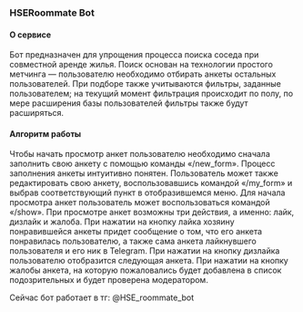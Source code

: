 ### HSERoommate Bot

#### О сервисе
Бот предназначен для упрощения процесса поиска соседа при совместной аренде жилья.
Поиск основан на технологии простого метчинга — пользователю необходимо отбирать анкеты остальных пользователей.
При подборе также учитываются фильтры, заданные пользователем; на текущий момент фильтрация происходит по полу, по мере расширения базы пользователей фильтры также будут расширяться.

#### Алгоритм работы
Чтобы начать просмотр анкет пользователю необходимо сначала заполнить свою анкету с помощью команды «/new_form». Процесс заполнения анкеты интуитивно понятен.
Пользователь может также редактировать свою анкету, воспользовавшись командой «/my_form» и выбрав соответствующий пункт в отобразившемся меню.
Для начала просмотра анкет пользователь может воспользоваться командой «/show». При просмотре анкет возможны три действия, а именно: лайк, дизлайк и жалоба.
При нажатии на кнопку лайка хозяину понравившейся анкеты придет сообщение о том, что его анкета понравилась пользователю, а также сама анкета лайкнувшего пользователя и его ник в Telegram.
При нажатии на кнопку дизлайка пользователю отобразится следующая анкета. При нажатии на кнопку жалобы анкета, на которую пожаловались будет добавлена в список подозрительных и будет проверена модератором.

Сейчас бот работает в тг: @HSE_roommate_bot
